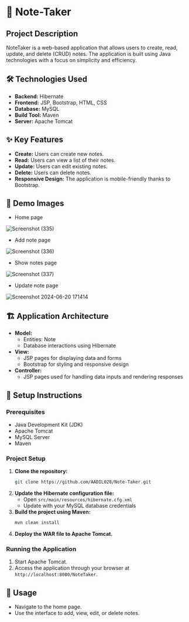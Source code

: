 # 📓 Note-Taker

## Project Description
NoteTaker is a web-based application that allows users to create, read, update, and delete (CRUD) notes. The application is built using Java technologies with a focus on simplicity and efficiency.


## 🛠️ Technologies Used
- **Backend:** Hibernate
- **Frontend:** JSP, Bootstrap, HTML, CSS
- **Database:** MySQL
- **Build Tool:** Maven
- **Server:** Apache Tomcat

## ✨ Key Features
- **Create:** Users can create new notes.
- **Read:** Users can view a list of their notes.
- **Update:** Users can edit existing notes.
- **Delete:** Users can delete notes.
- **Responsive Design:** The application is mobile-friendly thanks to Bootstrap.

## 📸 Demo Images
- Home page

![Screenshot (335)](https://github.com/AADIL028/Note-Taker/assets/112774372/8d49f79d-f1a2-41f9-b067-bdc3572cd278)
- Add note page

![Screenshot (336)](https://github.com/AADIL028/Note-Taker/assets/112774372/09bf8b18-9caa-44b9-bd22-7a9362cbebe8)
- Show notes page

![Screenshot (337)](https://github.com/AADIL028/Note-Taker/assets/112774372/ffa08b2a-0753-419d-8a67-3f1134e6b64d)
- Update note page

![Screenshot 2024-06-20 171414](https://github.com/AADIL028/Note-Taker/assets/112774372/b4d09eac-b7e9-4e6c-a6b2-d7bd3534e1be)


## 🏗️ Application Architecture
- **Model:**
  - Entities: Note
  - Database interactions using Hibernate
- **View:**
  - JSP pages for displaying data and forms
  - Bootstrap for styling and responsive design
- **Controller:**
  - JSP pages used for handling data inputs and rendering responses

## 🚀 Setup Instructions

### Prerequisites
- Java Development Kit (JDK)
- Apache Tomcat
- MySQL Server
- Maven

### Project Setup
1. **Clone the repository:**
    ```bash
    git clone https://github.com/AADIL028/Note-Taker.git
    ```
2. **Update the Hibernate configuration file:**
   - Open `src/main/resources/hibernate.cfg.xml`
   - Update with your MySQL database credentials
3. **Build the project using Maven:**
    ```bash
    mvn clean install
    ```
4. **Deploy the WAR file to Apache Tomcat.**

### Running the Application
1. Start Apache Tomcat.
2. Access the application through your browser at `http://localhost:8080/NoteTaker`.

## 📘 Usage
- Navigate to the home page.
- Use the interface to add, view, edit, or delete notes.
